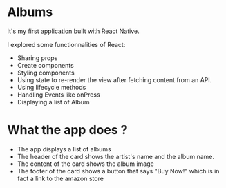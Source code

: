# Albums
It's my first application built with React Native.

I explored some functionnalities of React:
- Sharing props
- Create components
- Styling components
- Using state to re-render the view after fetching content from an API.
- Using lifecycle methods
- Handling Events like onPress
- Displaying a list of Album

# What the app does ?

- The app displays a list of albums
- The header of the card shows the artist's name and the album name. 
- The content of the card shows the album image
- The footer of the card shows a button that says "Buy Now!" which is in fact a link to the amazon store
